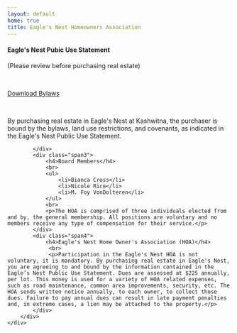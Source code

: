 ```yaml
---
layout: default
home: true
title: Eagle's Nest Homeowners Association
---
```


<div class="row">
    <div class="span12">
    <div class="row">
            <div class="span4">
            	<h4>Eagle's Nest Pubic Use Statement</h4>
                <p>(Please review before purchasing real estate)</p>
                <br>
                <p><a class="btn btn-large" href="/files/Eagles_Nest_Bylaws.pdf"><i class="icon-download"></i> Download Bylaws</a></p> 
                <br>
                <p>By purchasing real estate in Eagle's Nest at Kashwitna, the purchaser is bound by the bylaws, land use restrictions, and covenants, as indicated in the Eagle's Nest Public Use Statement.</p>

            </div>
            <div class="span3">
                <h4>Board Members</h4>
                <br>
                <ul>
                    <li>Bianca Cross</li>
                    <li>Nicole Rice</li>
                    <li>M. Foy VonDolteren</li>
                </ul>
                <br>
                <p>The HOA is comprised of three individuals elected from and by, the general membership. All positions are voluntary and no members receive any type of compensation for their service.</p>
            </div>
            <div class="span4">
         		<h4>Eagle's Nest Home Owner's Association (HOA)</h4>
         		 <br>
                 <p>Participation in the Eagle's Nest HOA is not voluntary, it is mandatory. By purchasing real estate in Eagle's Nest, you are agreeing to and bound by the information contained in the Eagle’s Nest Public Use Statement. Dues are assessed at $225 annually, per lot. This money is used for a variety of HOA related expenses, such as road maintenance, common area improvements, security, etc. The HOA sends written notice annually, to each owner, to collect those dues. Failure to pay annual dues can result in late payment penalties and, in extreme cases, a lien may be attached to the property.</p>  	   
            </div>
        </div>
    </div>
</div>


